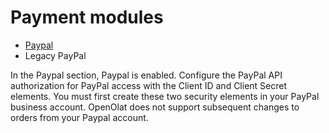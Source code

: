 # Payment modules

  * [Paypal](PayPal+Configuration.html)
  * Legacy PayPal

In the Paypal section, Paypal is enabled. Configure the PayPal API
authorization for PayPal access with the Client ID and Client Secret elements.
You must first create these two security elements in your PayPal business
account. OpenOlat does not support subsequent changes to orders from your
Paypal account.

